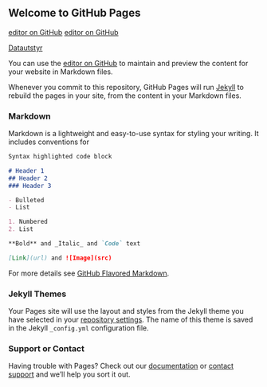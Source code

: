 ## Welcome to GitHub Pages

[editor on GitHub](https://github.com/sannabrekke/sannabrekke.github.io/edit/master/index.md)
[editor on GitHub](https://github.com/sannabrekke/sannabrekke.github.io/edit/master/index.md)

[Datautstyr](https://github.com/sannabrekke/sannabrekke.github.io/Datautstyr)

You can use the [editor on GitHub](https://github.com/sannabrekke/sannabrekke.github.io/edit/master/index.md) to maintain and preview the content for your website in Markdown files.

Whenever you commit to this repository, GitHub Pages will run [Jekyll](https://jekyllrb.com/) to rebuild the pages in your site, from the content in your Markdown files.

### Markdown

Markdown is a lightweight and easy-to-use syntax for styling your writing. It includes conventions for

```markdown
Syntax highlighted code block

# Header 1
## Header 2
### Header 3

- Bulleted
- List

1. Numbered
2. List

**Bold** and _Italic_ and `Code` text

[Link](url) and ![Image](src)
```

For more details see [GitHub Flavored Markdown](https://guides.github.com/features/mastering-markdown/).

### Jekyll Themes

Your Pages site will use the layout and styles from the Jekyll theme you have selected in your [repository settings](https://github.com/sannabrekke/sannabrekke.github.io/settings). The name of this theme is saved in the Jekyll `_config.yml` configuration file.

### Support or Contact

Having trouble with Pages? Check out our [documentation](https://help.github.com/categories/github-pages-basics/) or [contact support](https://github.com/contact) and we’ll help you sort it out.
